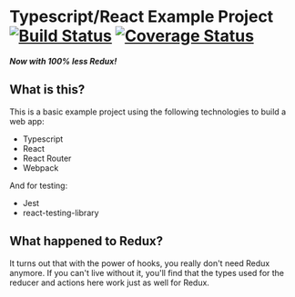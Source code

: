 # Typescript/React Example Project [![Build Status](https://travis-ci.org/drewschrauf/typescript-react-redux.svg?branch=master)](https://travis-ci.org/drewschrauf/typescript-react-redux) [![Coverage Status](https://coveralls.io/repos/github/drewschrauf/typescript-react-redux/badge.svg?branch=master)](https://coveralls.io/github/drewschrauf/typescript-react-redux?branch=master)

_**Now with 100% less Redux!**_

## What is this?

This is a basic example project using the following technologies to build a web app:

- Typescript
- React
- React Router
- Webpack

And for testing:

- Jest
- react-testing-library

## What happened to Redux?

It turns out that with the power of hooks, you really don't need Redux anymore. If you can't live without it, you'll find that the types used for the reducer and actions here work just as well for Redux.
